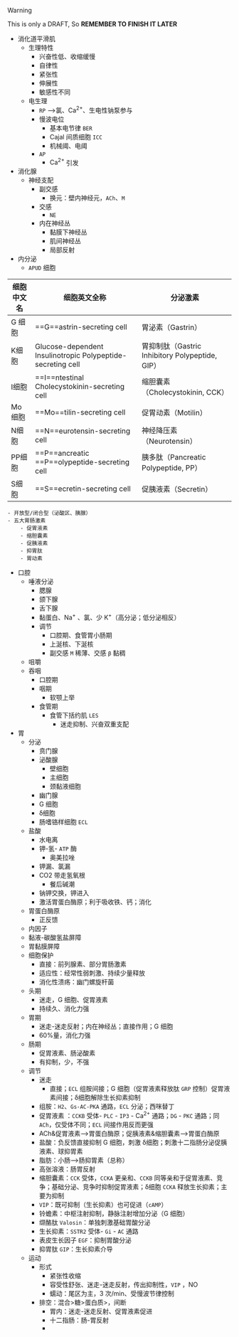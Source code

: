 >[!warning]
> This  is only a DRAFT, So **REMEMBER TO FINISH IT LATER**
> 

- 消化道平滑肌
	- 生理特性
		- 兴奋性低、收缩缓慢
		- 自律性
		- 紧张性
		- 伸展性
		- 敏感性不同
	- 电生理
		- `RP` -->氯、$\mathrm{Ca^{2+}}$、生电性钠泵参与
		- 慢波电位
			- 基本电节律 `BER`
			- Cajal 间质细胞 `ICC`
			- 机械阈、电阈
		- `AP`
			- $\mathrm{Ca^{2+}}$ 引发
- 消化腺
	- 神经支配
		- 副交感
			- 换元：壁内神经元，`ACh`、`M`
		- 交感
			- `NE`
		- 内在神经丛
			- 黏膜下神经丛
			- 肌间神经丛
			- 局部反射
- 内分泌
	- `APUD` 细胞

| **细胞中文名** | **细胞英文全称**                                            | **分泌激素**                                    |
| -------------- | ----------------------------------------------------------- | ----------------------------------------------- |
| G 细胞         | ==G==astrin-secreting cell                                  | 胃泌素（Gastrin）                               |
| K细胞          | Glucose-dependent Insulinotropic Polypeptide-secreting cell | 胃抑制肽（Gastric Inhibitory Polypeptide, GIP） |
| I细胞          | ==I==ntestinal Cholecystokinin-secreting cell               | 缩胆囊素（Cholecystokinin, CCK）                |
| Mo细胞         | ==Mo==tilin-secreting cell                                  | 促胃动素（Motilin）                             |
| N细胞          | ==N==eurotensin-secreting cell                              | 神经降压素（Neurotensin）                       |
| PP细胞         | ==P==ancreatic ==P==olypeptide-secreting cell               | 胰多肽（Pancreatic Polypeptide, PP）            |
| S细胞          | ==S==ecretin-secreting cell                                 | 促胰液素（Secretin）                            |
	- 开放型/闭合型（泌酸区、胰腺）
	- 五大胃肠激素
		- 促胃液素
		- 缩胆囊素
		- 促胰液素
		- 抑胃肽
		- 胃动素
- 口腔
	- 唾液分泌
		- 腮腺
		- 颌下腺
		- 舌下腺
		- 黏蛋白、$\mathrm{Na^+}$ 、氯、少 $\mathrm{K^+}$（高分泌；低分泌相反）
		- 调节
			- 口腔期、食管胃小肠期
			- 上涎核、下涎核
			- 副交感 `M` 稀薄、交感 `β` 黏稠
	- 咀嚼
	- 吞咽
		- 口腔期
		- 咽期
			- 软颚上举
		- 食管期
			- 食管下括约肌 `LES`
				- 迷走抑制、兴奋双重支配
- 胃
	- 分泌
		- 贲门腺
		- 泌酸腺
			- 壁细胞
			- 主细胞
			- 颈黏液细胞
		- 幽门腺
		- G 细胞
		- δ细胞
		- 肠嗜铬样细胞 `ECL`
	- 盐酸
		- 水电离
		- 钾-氢-  `ATP` 酶
			- 奥美拉唑
		- 钾漏、氯漏
		- CO2 带走氢氧根
			- 餐后碱潮
		- 钠钾交换，钾进入
		- 激活胃蛋白酶原；利于吸收铁、钙；消化
	- 胃蛋白酶原
		- 正反馈
	- 内因子
	- 黏液-碳酸氢盐屏障
	- 胃黏膜屏障
	- 细胞保护
		- 直接：前列腺素、部分胃肠激素
		- 适应性：经常性弱刺激、持续少量释放
		- 消化性溃疡：幽门螺旋杆菌
	- 头期
		- 迷走，G 细胞、促胃液素
		- 持续久、消化力强
	- 胃期
		- 迷走-迷走反射；内在神经丛；直接作用；G 细胞
		- 60%量，消化力强
	- 肠期
		- 促胃液素、肠泌酸素
		- 有抑制，少，不强
	- 调节
		- 迷走
			- 直接；`ECL` 组胺间接；G 细胞（促胃液素释放肽 `GRP` 控制）促胃液素间接；δ细胞解除生长抑素抑制
		- 组胺：`H2`、`Gs-AC-PKA` 通路，`ECL` 分泌；西咪替丁
		- 促胃液素 ：`CCKB` 受体- `PLC` - `IP3` - $\mathrm{Ca^{2+}}$ 通路；`DG` -  `PKC` 通路；同 `ACh`，仅受体不同；`ECL` 间接作用反而更强
		- ACh&促胃液素-->胃蛋白酶原；促胰液素&缩胆囊素-->胃蛋白酶原
		- 盐酸：负反馈直接抑制 G 细胞，刺激 δ细胞；刺激十二指肠分泌促胰液素、球抑胃素
		- 脂肪：小肠-->肠抑胃素（总称）
		- 高张溶液：肠胃反射
		- 缩胆囊素：`CCK` 受体，`CCKA` 更亲和、`CCKB` 同等亲和于促胃液素、竞争；基础分泌、竞争时抑制促胃液素；δ细胞 `CCKA` 释放生长抑素；主要为抑制
		- `VIP`：既可抑制（生长抑素）也可促进（`cAMP`）
		- 铃蟾素：中枢注射抑制，静脉注射增加分泌（G 细胞）
		- 缬酪肽 `Valosin`：单独刺激基础胃酸分泌
		- 生长抑素：`SSTR2` 受体- `Gi` - `AC` 通路
		- 表皮生长因子 `EGF`：抑制胃酸分泌
		- 抑胃肽 `GIP`：生长抑素介导
	- 运动
		- 形式
			- 紧张性收缩
			- 容受性舒张、迷走-迷走反射，传出抑制性，`VIP` ，NO
			- 蠕动：尾区为主，3 次/min、受慢波节律控制
		- 排空：混合>糖>蛋白质>，间断
			- 胃内：迷走-迷走反射、促胃液素促进
			- 十二指肠：肠-胃反射
			- 